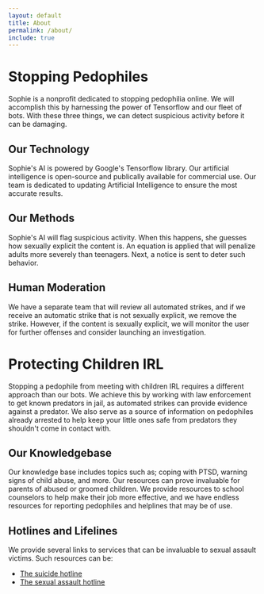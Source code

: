 ```yaml
---
layout: default
title: About
permalink: /about/
include: true
---
```



# Stopping Pedophiles
Sophie is a nonprofit dedicated to stopping pedophilia online. We will accomplish this by harnessing the power of Tensorflow and our fleet of bots. With these three things, we can detect suspicious activity before it can be damaging.

## Our Technology
Sophie's AI is powered by Google's Tensorflow library. Our artificial intelligence is open-source and publically available for commercial use. Our team is dedicated to updating Artificial Intelligence to ensure the most accurate results.

## Our Methods
Sophie's AI will flag suspicious activity. When this happens, she guesses how sexually explicit the content is. An equation is applied that will penalize adults more severely than teenagers. Next, a notice is sent to deter such behavior.

## Human Moderation
We have a separate team that will review all automated strikes, and if we receive an automatic strike that is not sexually explicit, we remove the strike. However, if the content is sexually explicit, we will monitor the user for further offenses and consider launching an investigation.

# Protecting Children IRL
Stopping a pedophile from meeting with children IRL requires a different approach than our bots. We achieve this by working with law enforcement to get known predators in jail, as automated strikes can provide evidence against a predator. We also serve as a source of information on pedophiles already arrested to help keep your little ones safe from predators they shouldn't come in contact with. 

## Our Knowledgebase
Our knowledge base includes topics such as; coping with PTSD, warning signs of child abuse, and more. Our resources can prove invaluable for parents of abused or groomed children. We provide resources to school counselors to help make their job more effective, and we have endless resources for reporting pedophiles and helplines that may be of use. 

## Hotlines and Lifelines
We provide several links to services that can be invaluable to sexual assault victims. Such resources can be:
- <a href="tel:1-800-273-8255"> The suicide hotline </a>
- <a href="https://rainn.org/about-national-sexual-assault-telephone-hotline"> The sexual assault hotline </a>

